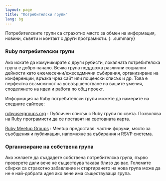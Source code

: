 ```yaml
---
layout: page
title: "Потребителски групи"
lang: bg
---
```


Потребителските групи са страхотно място за обмен на информация, новини,
съвети и контакт с други програмисти.
{: .summary}

### Ruby потребителски групи

Ако искате да комуникирате с други рубисти, локалната потребителска
група е добро начало. Всяка група поддържа различни социални дейности
като ежемесечни/ежеседмични събирания, организиране на конференции,
връзка чрез сайт или пощенски списък и др. Това е перфектна възможност
за усъвършенстване на вашите умения, споделянето на идеи и работа по общ
проект.

Информация за Ruby потребителски групи можете да намерите на следните
сайтове:

[rubyusergroups.org][1]
: Публичен списък с Ruby групи по света. Позволява на Ruby програмисти да се
  поставят на световната карта.

[Ruby Meetup Groups][2]
: Meetup предоставя: частни форуми, място за съобщения и публикации,
  напомняне за събирания и RSVP система.

### Организиране на собствена група

Ако желаете да създадете собствена потребителска група, първо проверете дали
вече не съществува такава близо до вас. Големите сбирки са страхотно забавление
и стартирането на нова група може да не е най-добрата идея ако вече има
съществуваща група.



[1]: http://www.rubyusergroups.org/
[2]: http://ruby.meetup.com
